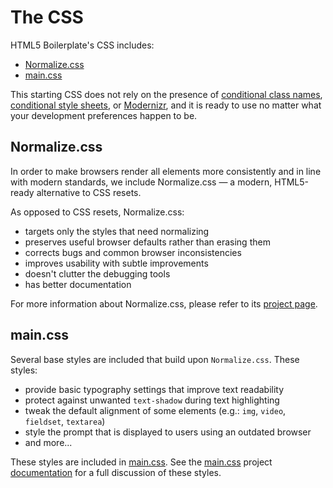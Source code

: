 # The CSS

HTML5 Boilerplate's CSS includes:

- [Normalize.css](#normalizecss)
- [main.css](#maincss)

This starting CSS does not rely on the presence of
[conditional class names](https://www.paulirish.com/2008/conditional-stylesheets-vs-css-hacks-answer-neither/),
[conditional style sheets](https://css-tricks.com/how-to-create-an-ie-only-stylesheet/),
or [Modernizr](https://modernizr.com/), and it is ready to use no matter what
your development preferences happen to be.

## Normalize.css

In order to make browsers render all elements more consistently and in line
with modern standards, we include Normalize.css — a modern, HTML5-ready
alternative to CSS resets.

As opposed to CSS resets, Normalize.css:

- targets only the styles that need normalizing
- preserves useful browser defaults rather than erasing them
- corrects bugs and common browser inconsistencies
- improves usability with subtle improvements
- doesn't clutter the debugging tools
- has better documentation

For more information about Normalize.css, please refer to its [project
page](https://necolas.github.io/normalize.css/).

## main.css

Several base styles are included that build upon `Normalize.css`. These
styles:

- provide basic typography settings that improve text readability
- protect against unwanted `text-shadow` during text highlighting
- tweak the default alignment of some elements (e.g.: `img`, `video`,
  `fieldset`, `textarea`)
- style the prompt that is displayed to users using an outdated browser
- and more...

These styles are included in [main.css](https://github.com/h5bp/html5-boilerplate/blob/master/dist/css/main.css). See the [main.css](https://github.com/h5bp/main.css) project [documentation](https://github.com/h5bp/main.css/blob/master/README.md#features) for a full discussion of these styles.
